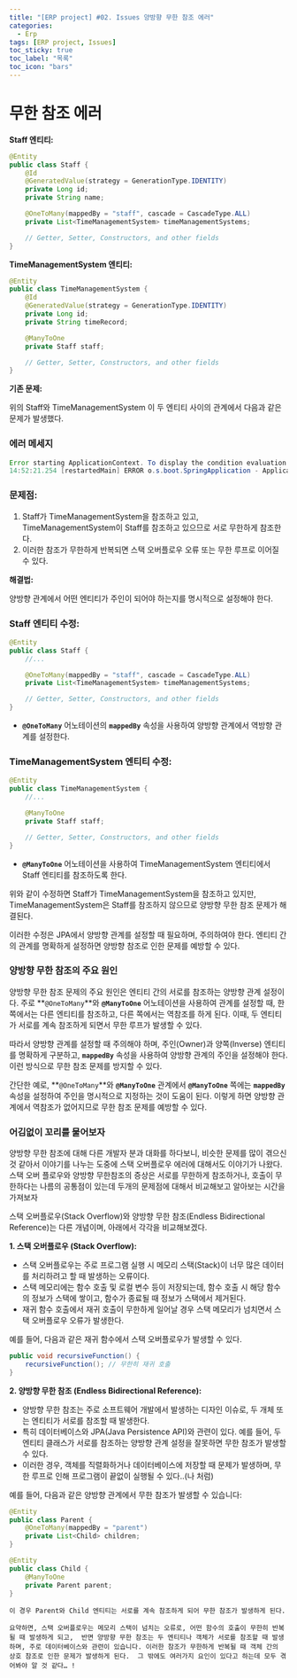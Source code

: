 ```yaml
---
title: "[ERP project] #02. Issues 양방향 무한 참조 에러"
categories:
  - Erp
tags: [ERP project, Issues]
toc_sticky: true
toc_label: "목록"
toc_icon: "bars"
---
```


# 무한 참조 에러

**Staff 엔티티:**

```java
@Entity
public class Staff {
    @Id
    @GeneratedValue(strategy = GenerationType.IDENTITY)
    private Long id;
    private String name;

    @OneToMany(mappedBy = "staff", cascade = CascadeType.ALL)
    private List<TimeManagementSystem> timeManagementSystems;

    // Getter, Setter, Constructors, and other fields
}
```

**TimeManagementSystem 엔티티:**

```java
@Entity
public class TimeManagementSystem {
    @Id
    @GeneratedValue(strategy = GenerationType.IDENTITY)
    private Long id;
    private String timeRecord;

    @ManyToOne
    private Staff staff;

    // Getter, Setter, Constructors, and other fields
}
```

**기존 문제:**

위의 Staff와 TimeManagementSystem 이 두 엔티티 사이의 관계에서 다음과 같은 문제가 발생했다.

### 에러 메세지

```java
Error starting ApplicationContext. To display the condition evaluation report re-run your application with 'debug' enabled.
14:52:21.254 [restartedMain] ERROR o.s.boot.SpringApplication - Application run failed
```

### 문제점:

1. Staff가 TimeManagementSystem을 참조하고 있고, TimeManagementSystem이 Staff를 참조하고 있으므로 서로 무한하게 참조한다.
2. 이러한 참조가 무한하게 반복되면 스택 오버플로우 오류 또는 무한 루프로 이어질 수 있다.

**해결법:**

양방향 관계에서 어떤 엔티티가 주인이 되어야 하는지를 명시적으로 설정해야 한다.

### **Staff 엔티티 수정:**

```java
@Entity
public class Staff {
    //...

    @OneToMany(mappedBy = "staff", cascade = CascadeType.ALL)
    private List<TimeManagementSystem> timeManagementSystems;

    // Getter, Setter, Constructors, and other fields
}
```

- **`@OneToMany`** 어노테이션의 **`mappedBy`** 속성을 사용하여 양방향 관계에서 역방향 관계를 설정한다.

### **TimeManagementSystem 엔티티 수정:**

```java
@Entity
public class TimeManagementSystem {
    //...

    @ManyToOne
    private Staff staff;

    // Getter, Setter, Constructors, and other fields
}
```

- **`@ManyToOne`** 어노테이션을 사용하여 TimeManagementSystem 엔티티에서 Staff 엔티티를 참조하도록 한다.

위와 같이 수정하면 Staff가 TimeManagementSystem을 참조하고 있지만, TimeManagementSystem은 Staff를 참조하지 않으므로 양방향 무한 참조 문제가 해결된다.

이러한 수정은 JPA에서 양방향 관계를 설정할 때 필요하며, 주의하여야 한다. 엔티티 간의 관계를 명확하게 설정하면 양방향 참조로 인한 문제를 예방할 수 있다.

### 양방향 무한 참조의 주요 원인

양방향 무한 참조 문제의 주요 원인은 엔티티 간의 서로를 참조하는 양방향 관계 설정이다. 주로 **`@OneToMany`**와 **`@ManyToOne`** 어노테이션을 사용하여 관계를 설정할 때, 한 쪽에서는 다른 엔티티를 참조하고, 다른 쪽에서는 역참조를 하게 된다. 이때, 두 엔티티가 서로를 계속 참조하게 되면서 무한 루프가 발생할 수 있다.

따라서 양방향 관계를 설정할 때 주의해야 하며, 주인(Owner)과 양쪽(Inverse) 엔티티를 명확하게 구분하고, **`mappedBy`** 속성을 사용하여 양방향 관계의 주인을 설정해야 한다. 이런 방식으로 무한 참조 문제를 방지할 수 있다.

간단한 예로, **`@OneToMany`**와 **`@ManyToOne`** 관계에서 **`@ManyToOne`** 쪽에는 **`mappedBy`** 속성을 설정하여 주인을 명시적으로 지정하는 것이 도움이 된다. 이렇게 하면 양방향 관계에서 역참조가 없어지므로 무한 참조 문제를 예방할 수 있다.

### 어김없이 꼬리를 물어보자

양방향 무한 참조에 대해 다른 개발자 분과 대화를 하다보니, 비슷한 문제를 많이 겪으신 것 같아서 이야기를 나누는 도중에 스택 오버플로우 에러에 대해서도 이야기가 나왔다.
스택 오버 플로우와 양방향 무한참조의 증상은 서로를 무한하게 참조하거나, 호출이 무한하다는 나름의 공통점이 있는데 두개의 문제점에 대해서 비교해보고 알아보는 시간을 가져보자

스택 오버플로우(Stack Overflow)와 양방향 무한 참조(Endless Bidirectional Reference)는 다른 개념이며, 아래에서 각각을 비교해보겠다.

**1. 스택 오버플로우 (Stack Overflow):**

- 스택 오버플로우는 주로 프로그램 실행 시 메모리 스택(Stack)이 너무 많은 데이터를 처리하려고 할 때 발생하는 오류이다.
- 스택 메모리에는 함수 호출 및 로컬 변수 등이 저장되는데, 함수 호출 시 해당 함수의 정보가 스택에 쌓이고, 함수가 종료될 때 정보가 스택에서 제거된다.
- 재귀 함수 호출에서 재귀 호출이 무한하게 일어날 경우 스택 메모리가 넘치면서 스택 오버플로우 오류가 발생한다.

예를 들어, 다음과 같은 재귀 함수에서 스택 오버플로우가 발생할 수 있다.

```java
public void recursiveFunction() {
    recursiveFunction(); // 무한히 재귀 호출
}
```

**2. 양방향 무한 참조 (Endless Bidirectional Reference):**

- 양방향 무한 참조는 주로 소프트웨어 개발에서 발생하는 디자인 이슈로, 두 개체 또는 엔티티가 서로를 참조할 때 발생한다.
- 특히 데이터베이스와 JPA(Java Persistence API)와 관련이 있다.
  예를 들어, 두 엔티티 클래스가 서로를 참조하는 양방향 관계 설정을 잘못하면 무한 참조가 발생할 수 있다.
- 이러한 경우, 객체를 직렬화하거나 데이터베이스에 저장할 때 문제가 발생하며, 무한 루프로 인해 프로그램이 끝없이 실행될 수 있다..(나 처럼)

예를 들어, 다음과 같은 양방향 관계에서 무한 참조가 발생할 수 있습니다:

```java
@Entity
public class Parent {
    @OneToMany(mappedBy = "parent")
    private List<Child> children;
}

@Entity
public class Child {
    @ManyToOne
    private Parent parent;
}
```

    이 경우 Parent와 Child 엔티티는 서로를 계속 참조하게 되어 무한 참조가 발생하게 된다.

    요약하면, 스택 오버플로우는 메모리 스택이 넘치는 오류로, 어떤 함수의 호출이 무한히 반복될 때 발생하게 되고,  반면 양방향 무한 참조는 두 엔티티나 객체가 서로를 참조할 때 발생하며, 주로 데이터베이스와 관련이 있습니다. 이러한 참조가 무한하게 반복될 때 객체 간의 상호 참조로 인한 문제가 발생하게 된다.  그 밖에도 여러가지 요인이 있다고 하는데 모두 겪어봐야 알 것 같다… !
